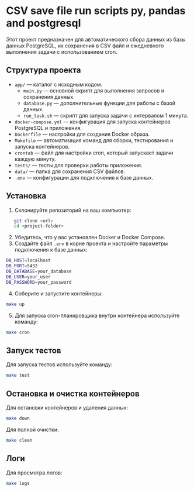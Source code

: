 # CSV save file run scripts py, pandas and postgresql

Этот проект предназначен для автоматического сбора данных из базы данных PostgreSQL, 
их сохранения в CSV файл и ежедневного выполнения задачи с использованием cron.

## Структура проекта

- `app/` — каталог с исходным кодом.
  - `main.py` — основной скрипт для выполнения запросов и сохранения данных.
  - `database.py` — дополнительные функции для работы с базой данных.
  - `run_task.sh` — скрипт для запуска задачи с интервалом 1 минута.
- `docker-compose.yml` — конфигурация для запуска контейнеров PostgreSQL и приложения.
- `Dockerfile` — настройки для создания Docker образа.
- `Makefile` — автоматизация команд для сборки, тестирования и запуска контейнеров.
- `crontab` — файл для настройки cron, который запускает задачи каждую минуту.
- `tests/` — тесты для проверки работы приложения.
- `data/` — папка для сохранения CSV файлов.
- `.env` — конфигурации для подключения к базе данных.

## Установка

1. Склонируйте репозиторий на ваш компьютер:
```bash
   git clone <url>
   cd <project-folder>
```
2. Убедитесь, что у вас установлен Docker и Docker Compose.
3. Создайте файл `.env` в корне проекта и настройте параметры подключения к базе данных:
```bash
DB_HOST=localhost
DB_PORT=5432
DB_DATABASE=your_database
DB_USER=your_user
DB_PASSWORD=your_password
```
4. Соберите и запустите контейнеры:
```bash
make up
```
5. Для запуска cron-планировщика внутри контейнера используйте команду:
```bash
make cron
```

## Запуск тестов

Для запуска тестов используйте команду:
```bash
make test
```

## Остановка и очистка контейнеров

Для остановки контейнеров и удаления данных:
```bash
make down
```
Для полной очистки:
```bash
make clean
```

## Логи

Для просмотра логов:
```bash
make logs
```
